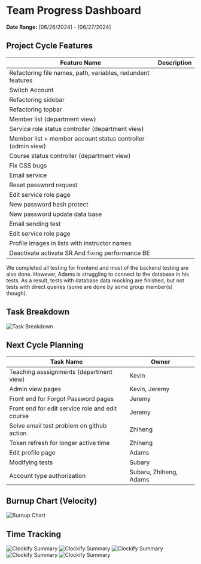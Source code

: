 # Team Progress Dashboard

**Date Range:** [06/26/2024] - [06/27/2024]

## Project Cycle Features

| Feature Name        | Description                                   |
| -------------------- | --------------------------------------------- |
| Refactoring file names, path, variables, redundent features     |                                              |
| Switch Account     |                                                |
| Refactoring sidebar       |                                            |
| Refactoring topbar |   |
| Member list (department view)       |                                            |
| Service role status controller (department view)       |                                            |
| Member list + member account status controller (admin view)       |                                            |
| Course status controller (department view)       |                                            |
| Fix CSS bugs       |                                            |
| Email service     |                                            |
| Reset password request      |                                            |
| Edit service role page       |                                            |
| New password hash protect      |                                            |
| New password update data base	       |                                            |
| Email sending test       |                                            |
| Edit service role page       |                                            |
| Profile images in lists with instructor names      |                                            |
| Deactivate activate SR And fixing performance BE      |                                            |



We completed all testing for frontend and most of the backend testing are also done. However, Adams is struggling to connect to the database in his tests. As a result, tests with database data mocking are finished, but not tests with direct queires (some are done by some group member(s) though).


## Task Breakdown

![Task Breakdown](https://github.com/UBCO-COSC499-Summer-2024/team-6-capstone-team_6ix/blob/dashboard/docs/weekly%20logs/Dashboards/task%20breakdown/task_breakdown_July_10.png)

## Next Cycle Planning

| Task Name             | Owner         | 
| ----------------------- | -------------- | 
| Teaching asssignments (department view)   | Kevin |
| Admin view pages    | Kevin, Jeremy |
| Front end for Forgot Password pages | Jeremy |
| Front end for edit service role and edit course | Jeremy |
| Solve email test problem on github action | Zhiheng |
| Token refresh for longer active time| Zhiheng |
| Edit profile page | Adams |
| Modifying tests | Subary |
| Account type authorization |  Subaru, Zhiheng, Adams |

## Burnup Chart (Velocity)

![Burnup Chart](https://github.com/UBCO-COSC499-Summer-2024/team-6-capstone-team_6ix/blob/dashboard/docs/weekly%20logs/Dashboards/burn%20up%20charts/burnup_July_10.png)

## Time Tracking

![Clockify Summary](https://github.com/UBCO-COSC499-Summer-2024/team-6-capstone-team_6ix/blob/dashboard/docs/weekly%20logs/Dashboards/Clockify%20images/Clockify_July_10_1.jpg)
![Clockify Summary](https://github.com/UBCO-COSC499-Summer-2024/team-6-capstone-team_6ix/blob/dashboard/docs/weekly%20logs/Dashboards/Clockify%20images/Clockify_July_10_2.jpg)
![Clockify Summary](https://github.com/UBCO-COSC499-Summer-2024/team-6-capstone-team_6ix/blob/dashboard/docs/weekly%20logs/Dashboards/Clockify%20images/Clockify_July_10_3.jpg)
![Clockify Summary](https://github.com/UBCO-COSC499-Summer-2024/team-6-capstone-team_6ix/blob/dashboard/docs/weekly%20logs/Dashboards/Clockify%20images/Clockify_July_10_4.jpg)
![Clockify Summary](https://github.com/UBCO-COSC499-Summer-2024/team-6-capstone-team_6ix/blob/dashboard/docs/weekly%20logs/Dashboards/Clockify%20images/Clockify_July_10_5.jpg)


